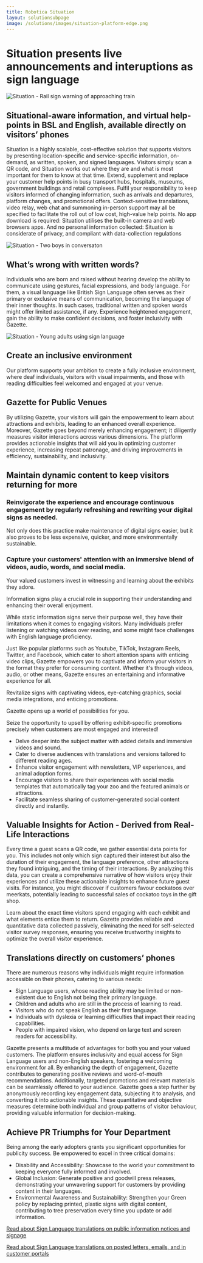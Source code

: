 ```yaml
---
title: Robotica Situation
layout: solutionsubpage
image: /solutions/images/situation-platform-edge.png
---
```


# Situation presents live announcements and interuptions as sign language

![Situation - Rail sign warning of approaching train](/solutions/images/situation-platform-edge.png)

## Situational-aware information, and virtual help-points in BSL and English, available directly on visitors’ phones

Situation is a highly scalable, cost-effective solution that supports visitors by presenting location-specific and service-specific information, on-demand, as written, spoken, and signed languages. Visitors simply scan a QR code, and Situation works out where they are and what is most important for them to know at that time.
Extend, supplement and replace your customer help points in busy transport hubs, hospitals, museums, government buildings and retail complexes. Fulfil your responsibility to keep visitors informed of changing information, such as arrivals and departures, platform changes, and promotional offers. Context-sensitive translations, video relay, web chat and summoning in-person support may all be specified to facilitate the roll out of low cost, high-value help points.
No app download is required: Situation utilises the built-in camera and web browsers apps. And no personal information collected: Situation is considerate of privacy, and compliant with data-collection regulations

![Situation - Two boys in conversaton](/images/deaf-children.png)

## What’s wrong with written words?

Individuals who are born and raised without hearing develop the ability to communicate using gestures, facial expressions, and body language. For them, a visual language like British Sign Language often serves as their primary or exclusive means of communication, becoming the language of their inner thoughts. In such cases, traditional written and spoken words might offer limited assistance, if any.
Experience heightened engagement, gain the ability to make confident decisions, and foster inclusivity with Gazette.

![Situation - Young adults using sign language](/images/deaf-young-adults.png)

## Create an inclusive environment

Our platform supports your ambition to create a fully inclusive environment, where deaf individuals, visitors with visual impairments, and those with reading difficulties feel welcomed and engaged at your venue.

## Gazette for Public Venues

By utilizing Gazette, your visitors will gain the empowerment to learn about attractions and exhibits, leading to an enhanced overall experience.
Moreover, Gazette goes beyond merely enhancing engagement; it diligently measures visitor interactions across various dimensions. The platform provides actionable insights that will aid you in optimizing customer experience, increasing repeat patronage, and driving improvements in efficiency, sustainability, and inclusivity.

## Maintain dynamic content to keep visitors returning for more

### Reinvigorate the experience and encourage continuous engagement by regularly refreshing and rewriting your digital signs as needed.
Not only does this practice make maintenance of digital signs easier, but it also proves to be less expensive, quicker, and more environmentally sustainable.

### Capture your customers' attention with an immersive blend of videos, audio, words, and social media.
Your valued customers invest in witnessing and learning about the exhibits they adore.

Information signs play a crucial role in supporting their understanding and enhancing their overall enjoyment.

While static information signs serve their purpose well, they have their limitations when it comes to engaging visitors. Many individuals prefer listening or watching videos over reading, and some might face challenges with English language proficiency.

Just like popular platforms such as Youtube, TikTok, Instagram Reels, Twitter, and Facebook, which cater to short attention spans with enticing video clips, Gazette empowers you to captivate and inform your visitors in the format they prefer for consuming content. Whether it's through videos, audio, or other means, Gazette ensures an entertaining and informative experience for all.

Revitalize signs with captivating videos, eye-catching graphics, social media integrations, and enticing promotions.

Gazette opens up a world of possibilities for you.

Seize the opportunity to upsell by offering exhibit-specific promotions precisely when customers are most engaged and interested!

* Delve deeper into the subject matter with added details and immersive videos and sound.
* Cater to diverse audiences with translations and versions tailored to different reading ages.
* Enhance visitor engagement with newsletters, VIP experiences, and animal adoption forms.
* Encourage visitors to share their experiences with social media templates that automatically tag your zoo and the featured animals or attractions.
* Facilitate seamless sharing of customer-generated social content directly and instantly.

## Valuable Insights for Action - Derived from Real-Life Interactions

Every time a guest scans a QR code, we gather essential data points for you. This includes not only which sign captured their interest but also the duration of their engagement, the language preference, other attractions they found intriguing, and the timing of their interactions. By analyzing this data, you can create a comprehensive narrative of how visitors enjoy their experiences and utilize these actionable insights to enhance future guest visits. For instance, you might discover if customers favour cockatoos over meerkats, potentially leading to successful sales of cockatoo toys in the gift shop.

Learn about the exact time visitors spend engaging with each exhibit and what elements entice them to return. Gazette provides reliable and quantitative data collected passively, eliminating the need for self-selected visitor survey responses, ensuring you receive trustworthy insights to optimize the overall visitor experience.

## Translations directly on customers’ phones

There are numerous reasons why individuals might require information accessible on their phones, catering to various needs:

* Sign Language users, whose reading ability may be limited or non-existent due to English not being their primary language.
* Children and adults who are still in the process of learning to read.
* Visitors who do not speak English as their first language.
* Individuals with dyslexia or learning difficulties that impact their reading capabilities.
* People with impaired vision, who depend on large text and screen readers for accessibility.

Gazette presents a multitude of advantages for both you and your valued customers.
The platform ensures inclusivity and equal access for Sign Language users and non-English speakers, fostering a welcoming environment for all.
By enhancing the depth of engagement, Gazette contributes to generating positive reviews and word-of-mouth recommendations.
Additionally, targeted promotions and relevant materials can be seamlessly offered to your audience.
Gazette goes a step further by anonymously recording key engagement data, subjecting it to analysis, and converting it into actionable insights. These quantitative and objective measures determine both individual and group patterns of visitor behaviour, providing valuable information for decision-making.

## Achieve PR Triumphs for Your Department

Being among the early adopters grants you significant opportunities for publicity success. Be empowered to excel in three critical domains:

* Disability and Accessibility: Showcase to the world your commitment to keeping everyone fully informed and involved.
* Global Inclusion: Generate positive and goodwill press releases, demonstrating your unwavering support for customers by providing content in their languages.
* Environmental Awareness and Sustainability: Strengthen your Green policy by replacing printed, plastic signs with digital content, contributing to tree preservation every time you update or add information.

[Read about Sign Language translations on public information notices and signage](/solutions/gazette)

[Read about Sign Language translations on posted letters, emails, and in customer portals](/solutions/correspondent)
